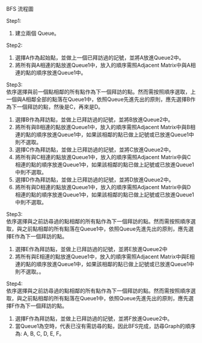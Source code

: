 BFS 流程圖  
  
Step1:   
1.	建立兩個 Queue。
  
Step2:   
1.	選擇A作為起始點，並做上一個已拜訪過的記號，並將A放進Queue2中。
2.	將所有與A相連的點放進Queue1中，放入的順序需照Adjacent Matrix中與A相連的點的順序放進Queue1中。
  
Step3:   
依序選擇與前一個點相鄰的所有點作為下一個拜訪的點。然而需按照順序選取，上一個與A相鄰全部的點落在Queue1中，依照Queue先進先出的原則，應先選擇B作為下一個拜訪的點，然後是C，再來是D。  
1.	選擇B作為拜訪點，並做上已拜訪過的記號，並將B放進Queue2中。
2.	將所有與B相連的點放進Queue1中，放入的順序需照Adjacent Matrix中與B相連的點的順序放進Queue1中，如果該相鄰的點已做上記號或已放進Queue1中則不選取。
3.	選擇C作為拜訪點，並做上已拜訪過的記號，並將C放進Queue2中。
4.	將所有與C相連的點放進Queue1中，放入的順序需照Adjacent Matrix中與C相連的點的順序放進Queue1中，如果該相鄰的點已做上記號或已放進Queue1中則不選取。
5.	選擇D作為拜訪點，並做上已拜訪過的記號，並將D放進Queue2中。
6.	將所有與D相連的點放進Queue1中，放入的順序需照Adjacent Matrix中與D相連的點的順序放進Queue1中，如果該相鄰的點已做上記號或已放進Queue1中則不選取。
  
Step3:   
依序選擇與之前訪尋過的點相鄰的所有點作為下一個拜訪的點。然而需按照順序選取，與之前點相鄰的所有點落在Queue1中，依照Queue先進先出的原則，應先選擇E作為下一個拜訪的點。
1.	選擇E作為拜訪點，並做上已拜訪過的記號，並將E放進Queue2中
2.	將所有與E相連的點放進Queue1中，放入的順序需照Adjacent Matrix中與E相連的點的順序放進Queue1中，如果該相鄰的點已做上記號或已放進Queue1中則不選取。。
   
Step4:   
依序選擇與之前訪尋過的點相鄰的所有點作為下一個拜訪的點。然而需按照順序選取，與之前點相鄰的所有點落在Queue1中，依照Queue先進先出的原則，應先選擇F作為下一個拜訪的點。
1.	選擇F作為拜訪點，並做上已拜訪過的記號，並將F放進Queue2中。
2.	當Queue1為空時，代表已沒有需訪尋的點，因此BFS完成，訪尋Graph的順序為: A, B, C, D, E, F。
